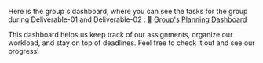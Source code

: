 Here is the group´s dashboard, where you can see the tasks for the group during Deliverable-01 and Deliverable-02 : 
🔗 [Group's Planning Dashboard](https://github.com/users/javpalgon/projects/1/views/2)

This dashboard helps us keep track of our assignments, organize our workload, and stay on top of deadlines. Feel free to check it out and see our progress!
